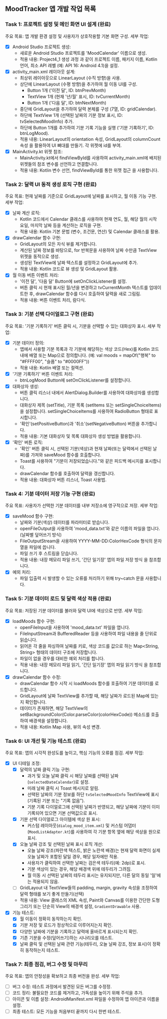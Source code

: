 ## MoodTracker 앱 개발 작업 목록

### Task 1: 프로젝트 설정 및 메인 화면 UI 설계 (완료)

주요 목표: 앱 개발 환경 설정 및 사용자가 상호작용할 기본 화면 구성.
세부 작업:
- [x] Android Studio 프로젝트 생성:
    - 새로운 Android Studio 프로젝트를 'MoodCalendar' 이름으로 생성.
    - 적용 내용: Project4_1 생성 과정 과 같이 프로젝트 이름, 패키지 이름, Kotlin 언어, 최소 API 레벨 (예: API 16: Android 4.1)을 설정.
- [x] activity_main.xml 레이아웃 설계:
    - 최상위 레이아웃으로 LinearLayout (수직 방향)을 사용.
    - 상단에 LinearLayout (수평 방향)을 추가하여 월 이동 UI를 구성.
        - Button 1개 ('이전 달', ID: btnPrevMonth)
        - TextView 1개 (현재 '년/월' 표시, ID: tvCurrentMonth)
        - Button 1개 ('다음 달', ID: btnNextMonth)
    - 중단에 GridLayout을 추가하여 달력 본체를 구성 (7열, ID: gridCalendar).
    - 하단에 TextView 1개 (선택된 날짜의 기분 정보 표시, ID: tvSelectedMoodInfo) 추가.
    - 하단에 Button 1개를 추가하여 기분 기록 기능을 실행 ('기분 기록하기', ID: btnLogMood).
    - 적용 내용: LinearLayout의 orientation 속성, GridLayout의 columnCount 속성 을 활용하여 UI 뼈대를 만들기. 각 위젯에 id를 부여.
- [x] MainActivity.kt 위젯 참조:
    - MainActivity.kt에서 findViewById를 사용하여 activity_main.xml에 배치된 위젯들의 참조 변수를 선언하고 연결합니다.
    - 적용 내용: Kotlin 변수 선언, findViewById를 통한 위젯 접근 을 사용합니다.

### Task 2: 달력 UI 동적 생성 로직 구현 (완료)

주요 목표: 현재 날짜를 기준으로 GridLayout에 날짜를 표시하고, 월 이동 기능 구현.
세부 작업:
- [x] 날짜 계산 로직:
    - Kotlin 코드에서 Calendar 클래스를 사용하여 현재 연도, 월, 해당 월의 시작 요일, 마지막 날짜 등을 계산하는 로직을 구현.
    - 적용 내용: Kotlin 기본 문법 (변수, 조건문, 연산)  및 Calendar 클래스를 활용.
- [x] drawCalendar 함수 구현:
    - GridLayout의 모든 자식 뷰를 제거합니다.
    - 계산된 날짜 정보를 바탕으로, for 반복문을 사용하여 날짜 수만큼 TextView 위젯을 동적으로 생성.
    - 생성된 TextView에 날짜 텍스트를 설정하고 GridLayout에 추가.
    - 적용 내용: Kotlin 코드로 뷰 생성 및 GridLayout 활용.
- [x] 월 이동 버튼 이벤트 처리:
    - '이전 달', '다음 달' Button에 setOnClickListener를 설정.
    - 버튼 클릭 시 현재 표시된 월/년을 변경하고 tvCurrentMonth 텍스트를 업데이트한 후, drawCalendar 함수를 다시 호출하여 달력을 새로 그림림.
    - 적용 내용: 버튼 이벤트 처리, 람다식.

### Task 3: 기분 선택 다이얼로그 구현 (완료)

주요 목표: '기분 기록하기' 버튼 클릭 시, 기분을 선택할 수 있는 대화상자 표시.
세부 작업:
- [x] 기분 데이터 정의:
    - 앱에서 사용할 기분 목록과 각 기분에 해당하는 색상 코드(Hex)를 Kotlin 코드 내에 배열 또는 Map으로 정의합니다. (예: val moods = mapOf("행복" to "#FFFF00", "슬픔" to "#0000FF"))
    - 적용 내용: Kotlin 배열  또는 컬렉션.
- [x] '기분 기록하기' 버튼 이벤트 처리:
    - btnLogMood Button에 setOnClickListener를 설정합니다.
- [x] 대화상자 생성:
    - 버튼 클릭 리스너 내에서 AlertDialog.Builder를 사용하여 대화상자를 생성합니다.
    - 대화상자 제목 (setTitle), 기분 목록 (setItems 또는 setSingleChoiceItems)을 설정합니다. setSingleChoiceItems를 사용하여 RadioButton 형태로 표시합니다.
    - '확인'(setPositiveButton)과 '취소'(setNegativeButton) 버튼을 추가합니다.
    - 적용 내용: 기본 대화상자  및 목록 대화상자  생성 방법을 활용합니다.
- [x] '확인' 버튼 로직:
    - '확인' 버튼 클릭 시, 선택된 기분(색상)과 현재 날짜(또는 달력에서 선택된 날짜)를 가져와 saveMood 함수를 호출합니다.
    - Toast를 사용하여 "기분이 저장되었습니다."와 같은 피드백 메시지를 표시합니다.
    - drawCalendar 함수를 호출하여 달력을 갱신합니다.
    - 적용 내용: 대화상자 버튼 리스너, Toast 사용법.

### Task 4: 기분 데이터 저장 기능 구현 (완료)

주요 목표: 사용자가 선택한 기분 데이터를 내부 저장소에 영구적으로 저장.
세부 작업:
- [x] saveMood 함수 구현:
    - 날짜와 기분(색상) 데이터를 파라미터로 받습니다.
    - openFileOutput을 사용하여 'mood_data.txt'와 같은 이름의 파일을 엽니다. (날짜별 덮어쓰기 방식)
    - FileOutputStream을 사용하여 YYYY-MM-DD:ColorHexCode 형식의 문자열을 파일에 씁니다.
    - 파일 쓰기 후 스트림을 닫습니다.
    - 적용 내용: 내장 메모리 파일 쓰기, '간단 일기장' 앱의 파일 저장 방식 을 참조합니다.
- [x] 예외 처리:
    - 파일 입출력 시 발생할 수 있는 오류를 처리하기 위해 try~catch 문을 사용합니다.

### Task 5: 기분 데이터 로드 및 달력 색상 적용 (완료)

주요 목표: 저장된 기분 데이터를 불러와 달력 UI에 색상으로 반영.
세부 작업:
- [x] loadMoods 함수 구현:
    - openFileInput을 사용하여 'mood_data.txt' 파일을 엽니다.
    - FileInputStream과 BufferedReader 등을 사용하여 파일 내용을 줄 단위로 읽습니다.
    - 읽어온 각 줄을 파싱하여 날짜를 키로, 색상 코드를 값으로 하는 Map<String, String> 형태의 데이터 구조에 저장합니다.
    - 파일이 없을 경우를 대비한 예외 처리를 합니다.
    - 적용 내용: 내장 메모리 파일 읽기, '간단 일기장' 앱의 파일 읽기 방식 을 참조합니다.
- [x] drawCalendar 함수 수정:
    - drawCalendar 함수 시작 시 loadMoods 함수를 호출하여 기분 데이터를 로드합니다.
    - GridLayout에 날짜 TextView를 추가할 때, 해당 날짜가 로드된 Map에 있는지 확인합니다.
    - 데이터가 존재하면, 해당 TextView의 setBackgroundColor(Color.parseColor(colorHexCode)) 메소드를 호출하여 배경색을 설정합니다.
    - 적용 내용: Kotlin Map 사용, 뷰의 속성 변경.

### Task 6: UI 개선 및 기능 테스트 (완료)

주요 목표: 앱의 시각적 완성도를 높이고, 핵심 기능의 오류를 점검.
세부 작업:
- [x] UI 디테일 조정:
    - [x] 달력의 날짜 클릭 기능 구현:
        - 과거 및 오늘 날짜 클릭 시 해당 날짜를 선택된 날짜(`selectedDateCalendar`)로 설정.
        - 미래 날짜 클릭 시 Toast 메시지로 알림.
        - 선택된 날짜의 기분 정보를 하단 `tvSelectedMoodInfo` TextView에 표시 (기록된 기분 또는 "기록 없음").
        - 기분 기록 다이얼로그에 선택된 날짜가 반영되고, 해당 날짜에 기분이 이미 기록되어 있으면 기본 선택값으로 표시.
    - [x] 기분 선택 다이얼로그 아이템에 색상 원 표시:
        - 커스텀 레이아웃(`dialog_mood_item.xml`) 및 커스텀 어댑터(`MoodListAdapter.kt`)를 사용하여 각 기분 항목 옆에 해당 색상을 원으로 표시.
    - [x] 오늘 날짜 강조 및 선택된 날짜 표시 로직 개선:
        - 오늘 날짜 강조(파란색 텍스트, 밝은 노란색 배경)는 현재 달력 화면이 실제 오늘 날짜가 포함된 달일 경우, 해당 일자에만 적용.
        - 사용자가 클릭하여 선택한 날짜는 검은색 테두리(예: 2dp)로 표시.
        - 기분 색상이 있는 경우, 해당 배경색 위에 테두리가 그려짐.
        - 월 이동 시 선택된 날짜의 테두리 표시는 유지되지만, 다른 달의 동일 '일'에는 적용되지 않음.
    - [ ] GridLayout 내 TextView들의 padding, margin, gravity 속성을 조정하여 달력 형태를 보기 좋게 만들기(선택)
    - 적용 내용: View 클래스의 XML 속성, Paint와 Canvas를 이용한 간단한 도형 그리기 또는 단순히 View의 배경색 설정, `GradientDrawable` 사용.
- [x] 기능 테스트:
    - [x] 월 이동이 정확히 동작하는지 확인.
    - [x] 기분 저장 및 로드가 정상적으로 이루어지는지 확인.
    - [x] 다양한 날짜에 기분을 기록하고 달력에 올바르게 표시되는지 확인.
    - [x] 기존 기분을 수정(덮어쓰기)하는 시나리오를 테스트.
    - [x] 날짜 클릭 및 선택된 날짜 관련 기능(테두리, 오늘 날짜 강조, 정보 표시)이 정확히 동작하는지 테스트.

### Task 7: 최종 점검, 버그 수정 및 마무리

주요 목표: 앱의 안정성을 확보하고 최종 버전을 완성.
세부 작업:
- [ ] 버그 수정: 테스트 과정에서 발견된 모든 버그를 수정정.
- [ ] 코드 정리: 불필요한 코드를 제거하고, 가독성을 높이기 위해 주석을 추가.
- [ ] 아이콘 및 이름 설정: AndroidManifest.xml 파일을 수정하여 앱 아이콘과 이름을 설정.
- [ ] 최종 테스트: 모든 기능을 처음부터 끝까지 다시 한번 테스트. 